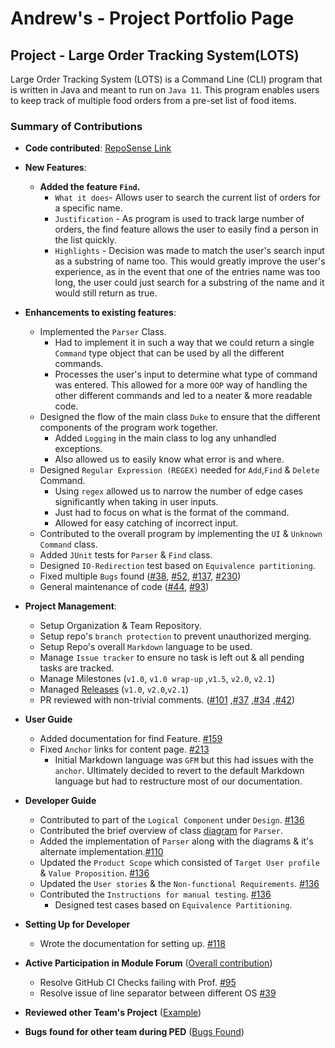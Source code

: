 # Andrew's - Project Portfolio Page

## Project - Large Order Tracking System(LOTS)
Large Order Tracking System (LOTS) is a Command Line (CLI) program that is written in Java and meant to run on `Java 11`.
This program enables users to keep track of multiple food orders from a pre-set list of food items.

### Summary of Contributions

- **Code contributed**: [RepoSense Link](https://nus-cs2113-ay2122s1.github.io/tp-dashboard/#breakdown=true&search=andrewtkh1)

- **New Features**:
   - **Added the feature `Find`.**
        - `What it does`- Allows user to search the current list of orders for a specific name.
        - `Justification` - As program is used to track large number of orders,
        the find feature allows the user to easily find a person in the list quickly.
        - `Highlights` - Decision was made to match the user's search input as a substring of
        name too. This would greatly improve the user's experience, as in the event that
        one of the entries name was too long, the user could just search for a substring of the
        name and it would still return as true.
          
- **Enhancements to existing features**:
    - Implemented the `Parser` Class.
        - Had to implement it in such a way that we could return a single `Command` type object that can
        be used by all the different commands.
        - Processes the user's input to determine what type of command was entered.
        This allowed for a more `OOP` way of handling the other different commands and led to a neater & more readable code.
    - Designed the flow of the main class `Duke` to ensure that the different components of the program work together.
        - Added `Logging` in the main class to log any unhandled exceptions.
        - Also allowed us to easily know what error is and where.
    - Designed `Regular Expression (REGEX)` needed for `Add`,`Find` & `Delete` Command.
        - Using `regex` allowed us to narrow the number of edge cases significantly when taking in user inputs.
        - Just had to focus on what is the format of the command.
        - Allowed for easy catching of incorrect input.    
    - Contributed to the overall program by implementing the `UI` & `Unknown Command` class.
    - Added `JUnit` tests for `Parser` & `Find` class.
    - Designed `IO-Redirection` test based on `Equivalence partitioning`.
    - Fixed multiple `Bugs` found ([#38](https://github.com/AY2122S1-CS2113-T13-2/tp/pull/38), [#52](https://github.com/AY2122S1-CS2113-T13-2/tp/pull/52), [#137](https://github.com/AY2122S1-CS2113-T13-2/tp/pull/137), [#230](https://github.com/AY2122S1-CS2113-T13-2/tp/pull/230))
    - General maintenance of code ([#44](https://github.com/AY2122S1-CS2113-T13-2/tp/pull/44), [#93](https://github.com/AY2122S1-CS2113-T13-2/tp/pull/93))

- **Project Management**:
    - Setup Organization & Team Repository.
    - Setup repo's `branch protection` to prevent unauthorized merging.
    - Setup Repo's overall `Markdown` language to be used.
    - Manage `Issue tracker` to ensure no task is left out & all pending tasks are tracked.
    - Manage Milestones (`v1.0`, `v1.0 wrap-up` ,`v1.5`, `v2.0`, `v2.1`)
    - Managed [Releases](https://github.com/AY2122S1-CS2113-T13-2/tp/releases) (`v1.0`, `v2.0`,`v2.1`)
    - PR reviewed with non-trivial comments. ([#101](https://github.com/AY2122S1-CS2113-T13-2/tp/pull/101) ,[#37](https://github.com/AY2122S1-CS2113-T13-2/tp/pull/37) ,[#34](https://github.com/AY2122S1-CS2113-T13-2/tp/pull/34) ,[#42](https://github.com/AY2122S1-CS2113-T13-2/tp/pull/42))

- **User Guide**
    - Added documentation for find Feature. [#159](https://github.com/AY2122S1-CS2113-T13-2/tp/pull/159)
    - Fixed `Anchor` links for content page. [#213](https://github.com/AY2122S1-CS2113-T13-2/tp/pull/231)
        - Initial Markdown language was `GFM` but this had issues with the `anchor`.
        Ultimately decided to revert to the default Markdown language but had to restructure most of our documentation.

- **Developer Guide**
    - Contributed to part of the `Logical Component` under `Design`. [#136](https://github.com/AY2122S1-CS2113-T13-2/tp/pull/136)
    - Contributed the brief overview of class [diagram](https://raw.githubusercontent.com/AY2122S1-CS2113-T13-2/tp/master/UMLdiagrams/ParserDiagrams/ParserClassDiag-Page-1.jpg) for `Parser`.
    - Added the implementation of `Parser` along with the diagrams & it's alternate implementation.[#110](https://github.com/AY2122S1-CS2113-T13-2/tp/pull/110)
    - Updated the `Product Scope` which consisted of `Target User profile` & `Value Proposition`. [#136](https://github.com/AY2122S1-CS2113-T13-2/tp/pull/136/files)
    - Updated the `User stories` & the `Non-functional Requirements`. [#136](https://github.com/AY2122S1-CS2113-T13-2/tp/pull/136/files)
    - Contributed the `Instructions for manual testing`. [#136](https://github.com/AY2122S1-CS2113-T13-2/tp/pull/136/files)
        - Designed test cases based on `Equivalence Partitioning`.

- **Setting Up for Developer**
    - Wrote the documentation for setting up. [#118](https://github.com/AY2122S1-CS2113-T13-2/tp/pull/118)
- **Active Participation in Module Forum** ([Overall contribution](https://nus-cs2113-ay2122s1.github.io/dashboards/contents/forum-activities.html#2-tan-drew-andrewtkh1-33-posts))
    - Resolve GitHub CI Checks failing with Prof. [#95](https://github.com/nus-cs2113-AY2122S1/forum/issues/95)
    - Resolve issue of line separator between different OS [#39](https://github.com/nus-cs2113-AY2122S1/forum/issues/39)
- **Reviewed other Team's Project** ([Example](https://github.com/nus-cs2113-AY2122S1/tp/pull/48/files))
- **Bugs found for other team during PED** ([Bugs Found](https://github.com/andrewtkh1/ped/issues))